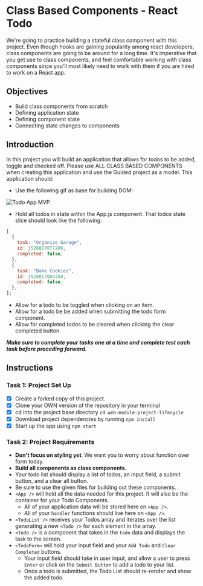 # Class Based Components - React Todo

We're going to practice building a stateful class component with this project. Even though hooks are gaining popularity among react developers, class components are going to be around for a long time. It's imperative that you get use to class components, and feel comfortable working with class components since you'll most likely need to work with them if you are hired to work on a React app.

## Objectives

- Build class components from scratch
- Defining application state
- Defining component state
- Connecting state changes to components

## Introduction

In this project you will build an application that allows for todos to be added, toggle and checked off. Please use ALL CLASS BASED COMPONENTS when creating this application and use the Guided project as a model. This application should:

- Use the following gif as base for building DOM:

![Todo App MVP](./todo.gif)

- Hold all todos in state within the App.js component. That todos state slice should look like the following:

```js
[
  {
    task: "Organize Garage",
    id: 1528817077286,
    completed: false,
  },
  {
    task: "Bake Cookies",
    id: 1528817084358,
    completed: false,
  },
];
```

- Allow for a todo to be toggled when clicking on an item.
- Allow for a todo be be added when submitting the todo form component.
- Allow for completed todos to be cleared when clicking the clear completed button.

**_Make sure to complete your tasks one at a time and complete test each task before proceding forward._**

## Instructions

### Task 1: Project Set Up

- [x] Create a forked copy of this project.
- [x] Clone your OWN version of the repository in your terminal
- [x] cd into the project base directory `cd web-module-project-lifecycle`
- [x] Download project dependencies by running `npm install`
- [x] Start up the app using `npm start`

### Task 2: Project Requirements

- **Don't focus on styling yet**. We want you to worry about function over form today.
- **Build all components as class components.**
- Your todo list should display a list of todos, an input field, a submit button, and a clear all button.
- Be sure to use the given files for building out these components.
- `<App />` will hold all the data needed for this project. It will also be the container for your Todo Components.
  - All of your application data will be stored here on `<App />`.
  - All of your `handler` functions should live here on `<App />`.
- `<TodoList />` receives your Todos array and iterates over the list generating a new `<Todo />` for each element in the array.
- `<Todo />` is a component that takes in the `todo` data and displays the task to the screen.
- `<TodoForm>` will hold your input field and your `Add Todo` and `Clear Completed` buttons.
  - Your input field should take in user input, and allow a user to press `Enter` or click on the `Submit Button` to add a todo to your list.
  - Once a todo is submitted, the Todo List should re-render and show the added todo.
